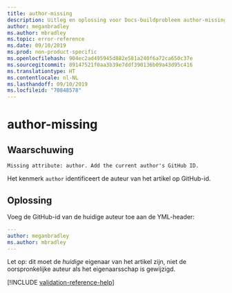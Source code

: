 ```yaml
---
title: author-missing
description: Uitleg en oplossing voor Docs-buildprobleem author-missing.
author: meganbradley
ms.author: mbradley
ms.topic: error-reference
ms.date: 09/10/2019
ms.prod: non-product-specific
ms.openlocfilehash: 904ec2ad495945d882e581a240f6a72ca650c37e
ms.sourcegitcommit: 89147521f0aa3b39e7ddf390136b09a43d95c416
ms.translationtype: HT
ms.contentlocale: nl-NL
ms.lasthandoff: 09/10/2019
ms.locfileid: "70848578"
---
```

# <a name="author-missing"></a>author-missing

## <a name="warning"></a>Waarschuwing

`Missing attribute: author. Add the current author's GitHub ID.`

Het kenmerk `author` identificeert de auteur van het artikel op GitHub-id. 

## <a name="resolution"></a>Oplossing

Voeg de GitHub-id van de huidige auteur toe aan de YML-header:

```yml
---
author: meganbradley
ms.author: mbradley
---
```

Let op: dit moet de *huidige* eigenaar van het artikel zijn, niet de oorspronkelijke auteur als het eigenaarsschap is gewijzigd.

<!--make sure to add this file to your includes folder and verify the path-->
[!INCLUDE [validation-reference-help](includes/validation-reference-help.md)]
